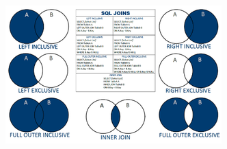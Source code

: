 

<img width="900" alt="variants" src="https://github.com/AndreiBra/SQL/blob/main/SQL%20JOINS.png">
